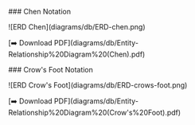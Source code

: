 \### Chen Notation

!\[ERD Chen](diagrams/db/ERD-chen.png)  

\[➡️ Download PDF](diagrams/db/Entity-Relationship%20Diagram%20(Chen).pdf)



\### Crow's Foot Notation

!\[ERD Crow's Foot](diagrams/db/ERD-crows-foot.png)  

\[➡️ Download PDF](diagrams/db/Entity-Relationship%20Diagram%20(Crow's%20Foot).pdf)



